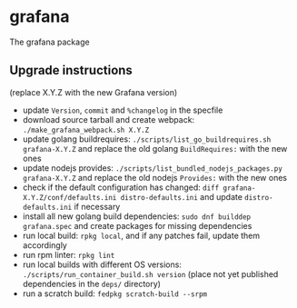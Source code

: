 # grafana
The grafana package

## Upgrade instructions
(replace X.Y.Z with the new Grafana version)

* update `Version`, `commit` and `%changelog` in the specfile
* download source tarball and create webpack: `./make_grafana_webpack.sh X.Y.Z`
* update golang buildrequires: `./scripts/list_go_buildrequires.sh grafana-X.Y.Z` and replace the old golang `BuildRequires:` with the new ones
* update nodejs provides: `./scripts/list_bundled_nodejs_packages.py grafana-X.Y.Z` and replace the old nodejs `Provides:` with the new ones
* check if the default configuration has changed: `diff grafana-X.Y.Z/conf/defaults.ini distro-defaults.ini` and update `distro-defaults.ini` if necessary
* install all new golang build dependencies: `sudo dnf builddep grafana.spec` and create packages for missing dependencies
* run local build: `rpkg local`, and if any patches fail, update them accordingly
* run rpm linter: `rpkg lint`
* run local builds with different OS versions: `./scripts/run_container_build.sh version` (place not yet published dependencies in the `deps/` directory)
* run a scratch build: `fedpkg scratch-build --srpm`
